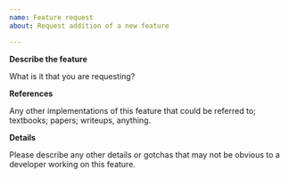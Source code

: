 ```yaml
---
name: Feature request
about: Request addition of a new feature

---
```


**Describe the feature**

What is it that you are requesting?

**References**

Any other implementations of this feature that could be referred to; textbooks;
papers; writeups, anything.

**Details**

Please describe any other details or gotchas that may not be obvious to a
developer working on this feature.

